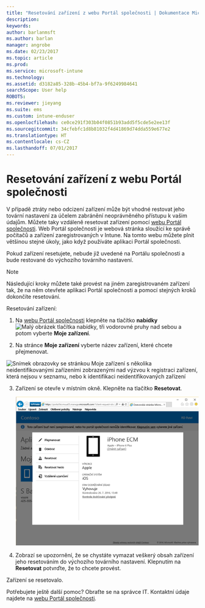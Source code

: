 ```yaml
---
title: "Resetování zařízení z webu Portál společnosti | Dokumentace Microsoftu"
description: 
keywords: 
author: barlanmsft
ms.author: barlan
manager: angrobe
ms.date: 02/23/2017
ms.topic: article
ms.prod: 
ms.service: microsoft-intune
ms.technology: 
ms.assetid: d3182a85-328b-45b4-bf7a-9f6249984641
searchScope: User help
ROBOTS: 
ms.reviewer: jieyang
ms.suite: ems
ms.custom: intune-enduser
ms.openlocfilehash: ce0ce291f303b04f0851b93add5f5cde5e2ee13f
ms.sourcegitcommit: 34cfebfc1d8b81032f4d41869d74dda559e677e2
ms.translationtype: HT
ms.contentlocale: cs-CZ
ms.lasthandoff: 07/01/2017
---
```

# <a name="reset-your-device-from-the-company-portal-website"></a>Resetování zařízení z webu Portál společnosti

V případě ztráty nebo odcizení zařízení může být vhodné restovat jeho tovární nastavení za účelem zabránění neoprávněného přístupu k vašim údajům. Můžete taky vzdáleně resetovat zařízení pomocí [webu Portál společnosti](http://portal.manage.microsoft.com). Web Portál společnosti je webová stránka sloužící ke správě počítačů a zařízení zaregistrovaných v Intune. Na tomto webu můžete plnit většinou stejné úkoly, jako když používáte aplikaci Portál společnosti.

Pokud zařízení resetujete, nebude již uvedené na Portálu společnosti a bude restované do výchozího továrního nastavení.

> [!Note]
> Následující kroky můžete také provést na jiném zaregistrovaném zařízení tak, že na něm otevřete aplikaci Portál společnosti a pomocí stejných kroků dokončíte resetování. 

Resetování zařízení:

1.  Na [webu Portál společnosti](http://portal.manage.microsoft.com) klepněte na tlačítko __nabídky__ ![Malý obrázek tlačítka nabídky, tři vodorovné pruhy nad sebou](/Intune/whats-new/media/CP_hamburger_menu.png) a potom vyberte __Moje zařízení__.

2. Na stránce __Moje zařízení__ vyberte název zařízení, které chcete přejmenovat.

  ![Snímek obrazovky se stránkou Moje zařízení s několika neidentifikovanými zařízeními zobrazenými nad výzvou k registraci zařízení, která nejsou v seznamu, nebo k identifikaci neidentifikovaných zařízení](./media/macOS_enroll_002_tap_here_banner.png)

3.  Zařízení se otevře v místním okně. Klepněte na tlačítko **Resetovat**.

    ![Všechny možnosti pro vybrané zařízení na webu Portál společnosti, včetně možnosti Přejmenovat, Odebrat, Resetovat zařízení, Resetovat heslo a Vzdálené uzamčení ](./media/iwp-screen-with-all-options.png)

4.  Zobrazí se upozornění, že se chystáte vymazat veškerý obsah zařízení jeho resetováním do výchozího továrního nastavení. Klepnutím na **Resetovat** potvrďte, že to chcete provést.

Zařízení se resetovalo.

Potřebujete ještě další pomoc? Obraťte se na správce IT. Kontaktní údaje najdete na [webu Portál společnosti](http://portal.manage.microsoft.com).
